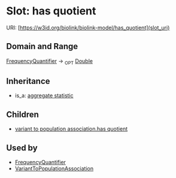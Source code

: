 # Slot: has quotient




URI: [https://w3id.org/biolink/biolink-model/has_quotient](slot_uri)
## Domain and Range

[FrequencyQuantifier](FrequencyQuantifier.md) ->  <sub>OPT</sub> [Double](Double.md)
## Inheritance

 *  is_a: [aggregate statistic](aggregate_statistic.md)
## Children

 *  [variant to population association.has quotient](variant_to_population_association_has_quotient.md)
## Used by

 * [FrequencyQuantifier](FrequencyQuantifier.md)
 * [VariantToPopulationAssociation](VariantToPopulationAssociation.md)
